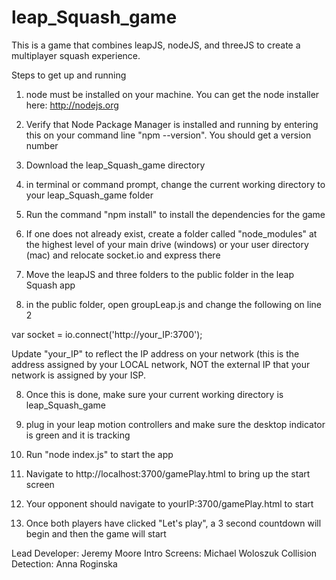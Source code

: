 leap_Squash_game
================

This is a game that combines leapJS, nodeJS, and threeJS to create a multiplayer squash experience.

Steps to get up and running

1) node must be installed on your machine. You can get the node installer here: http://nodejs.org

2) Verify that Node Package Manager is installed and running by entering this on your command line "npm --version". You should get a version number

2) Download the leap_Squash_game directory

3) in terminal or command prompt, change the current working directory to your leap_Squash_game folder

4) Run the command "npm install" to install the dependencies for the game

5) If one does not already exist, create a folder called "node_modules" at the highest level of your main drive (windows) or your user directory (mac) and relocate socket.io and express there

6) Move the leapJS and three folders to the public folder in the leap Squash app

7) in the public folder, open groupLeap.js and change the following on line 2

  var socket = io.connect('http://your_IP:3700'); 
  
  Update "your_IP" to reflect the IP address on your network (this is the address assigned by your LOCAL network, NOT the external IP that your network is assigned by your ISP.
  
8) Once this is done, make sure your current working directory is leap_Squash_game

9) plug in your leap motion controllers and make sure the desktop indicator is green and it is tracking

10) Run "node index.js" to start the app

11) Navigate to http://localhost:3700/gamePlay.html to bring up the start screen

12) Your opponent should navigate to yourIP:3700/gamePlay.html to start

13) Once both players have clicked "Let's play", a 3 second countdown will begin and then the game will start


Lead Developer: Jeremy Moore
Intro Screens: Michael Woloszuk
Collision Detection: Anna Roginska


